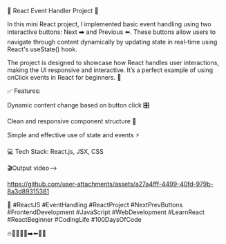 🚀 React Event Handler Project 🎯

In this mini React project, I implemented basic event handling using two interactive buttons: Next ➡️ and Previous ⬅️. These buttons allow users to navigate through content dynamically by updating state in real-time using React's useState() hook.

The project is designed to showcase how React handles user interactions, making the UI responsive and interactive. It’s a perfect example of using onClick events in React for beginners. 🌟

✅ Features:

Dynamic content change based on button click 🎛️

Clean and responsive component structure 🧼

Simple and effective use of state and events ⚡

💻 Tech Stack: React.js, JSX, CSS


🎬Output video-->

https://github.com/user-attachments/assets/a27a4fff-4499-40fd-979b-8a3d89315381



📌 #ReactJS #EventHandling #ReactProject #NextPrevButtons #FrontendDevelopment #JavaScript #WebDevelopment #LearnReact #ReactBeginner #CodingLife #100DaysOfCode

🔥👨‍💻👩‍💻➡️⬅️🧠✨
